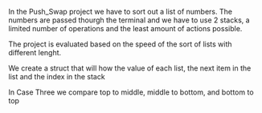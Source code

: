 In the Push_Swap project we have to sort out a list of numbers. The numbers are passed thourgh the terminal and we have to use 2 stacks, a limited number of operations and the least amount of actions possible.

The project is evaluated based on the speed of the sort of lists with different lenght.

We create a struct that will how the value of each list, the next item in the list and the index in the stack

In Case Three we compare top to middle, middle to bottom, and bottom to top 